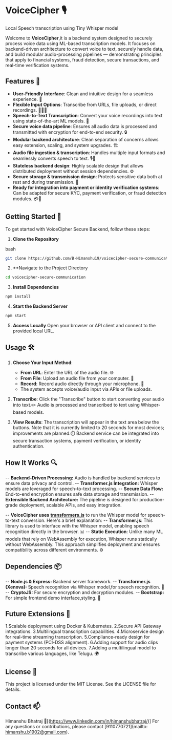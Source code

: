 # VoiceCipher 🎙️
Local Speech transcription using Tiny Whisper model

Welcome to **VoiceCipher**,it is a backend system designed to securely process voice data using ML-based transcription models. It focuses on backend-driven architecture to convert voice to text, securely handle data, and build modular audio-processing pipelines — demonstrating principles that apply to financial systems, fraud detection, secure transactions, and real-time verification systems.


## Features 🌟

- **User-Friendly Interface**: Clean and intuitive design for a seamless experience. 🎨
- **Flexible Input Options**: Transcribe from URLs, file uploads, or direct recordings. 🔗📁🎤
- **Speech-to-Text Transcription**: Convert your voice recordings into text using state-of-the-art ML models. 🧠
- **Secure voice data pipeline**: Ensures all audio data is processed and transmitted with encryption for end-to-end security. 🔒
- **Modular backend architecture**: Clean separation of concerns allows easy extension, scaling, and system upgrades. 🏗️
- **Audio file ingestion & transcription**: Handles multiple input formats and seamlessly converts speech to text. 🎙️📝
- **Stateless backend design**: Highly scalable design that allows distributed deployment without session dependencies. ⚙️
- **Secure storage & transmission design**: Protects sensitive data both at rest and during transmission. 🔐
- **Ready for integration into payment or identity verification systems**: Can be adapted for secure KYC, payment verification, or fraud detection modules. 💳🔎


## Getting Started 🚀
To get started with VoiceCipher Secure Backend, follow these steps:

1. **Clone the Repository**

bash
```bash
git clone https://github.com/B-Himanshu19/voicecipher-secure-communication.git
```
2. **Navigate to the Project Directory

```bash
cd voicecipher-secure-communication
```

3. **Install Dependencies**

```bash
npm install
```

4. **Start the Backend Server**

```bash
npm start
```

5. **Access Locally**
Open your browser or API client and connect to the provided local URL.


## Usage 🛠️
1. **Choose Your Input Method**:
   - **From URL**: Enter the URL of the audio file. 🌐
   - **From File**: Upload an audio file from your computer. 📁
   - **Record**: Record audio directly through your microphone. 🎤
   - The system accepts voice/audio input via APIs or file uploads.

2. **Transcribe**: Click the "Transcribe" button to start converting your audio into text.✏️
                   Audio is processed and transcribed to text using Whisper-based models.


4. **View Results**: The transcription will appear in the text area below the buttons. Note that it is currently limited to 20 seconds for most devices; improvements are planned.⏱️
                     Backend service can be integrated into secure transaction systems, payment verification, or identity authentication.


## How It Works 🔍
-- **Backend-Driven Processing:** Audio is handled by backend services to ensure data privacy and control.
-- **Transformer.js Integration:** Whisper models are leveraged for speech-to-text processing.
-- **Secure Data Flow:** End-to-end encryption ensures safe data storage and transmission.
-- **Extensible Backend Architecture:** The pipeline is designed for production-grade deployment, scalable APIs, and easy integration.

-- **VoiceCipher uses** **[transformers.js](https://cdn.jsdelivr.net/npm/@xenova/transformers)** to run the Whisper model for speech-to-text conversion. Here's a brief explanation:
-- **Transformer.js**: This library is used to interface with the Whisper model, enabling speech recognition directly in the browser. 📊
-- **Static Execution**: Unlike many ML models that rely on WebAssembly for execution, Whisper runs statically without WebAssembly. This approach simplifies deployment and ensures compatibility across different environments. ⚙️



## Dependencies 📦
-- **Node.js & Express:** Backend server framework.
-- **Transformer.js (Xenova):** Speech recognition via Whisper model,for speech recognition. 🧠
-- **CryptoJS:** For secure encryption and decryption modules.
-- **Bootstrap:** For simple frontend demo interface,styling. 🎨


## Future Extensions 🚧
1.Scalable deployment using Docker & Kubernetes.
2.Secure API Gateway integrations.
3.Multilingual transcription capabilities.
4.Microservice design for real-time streaming transcription.
5.Compliance-ready design for payment systems (PCI-DSS alignment).
6.Adding support for audio clips longer than 20 seconds for all devices.
7.Adding a multilingual model to transcribe various languages, like Telugu. 🌍


## License 📝
This project is licensed under the MIT License. See the LICENSE file for details.

## Contact 📫
Himanshu Bhatraj
📧[(https://www.linkedin.com/in/himanshubhatraj/)]
For any questions or contributions, please contact [9110770721](mailto: himanshu.b1902@gmail.com).

